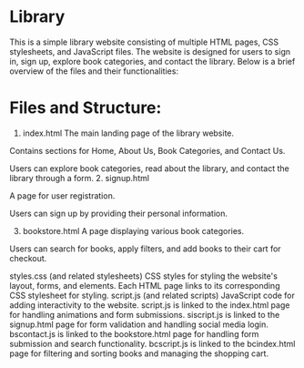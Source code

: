 # Library
This is a simple library website consisting of multiple HTML pages, CSS stylesheets, and JavaScript files. The website is designed for users to sign in, sign up, explore book categories, and contact the library. Below is a brief overview of the files and their functionalities:

# Files and Structure:
1. index.html
The main landing page of the library website.

Contains sections for Home, About Us, Book Categories, and Contact Us.

Users can explore book categories, read about the library, and contact the library through a form.
2. signup.html

A page for user registration.

Users can sign up by providing their personal information.

3. bookstore.html
A page displaying various book categories.

Users can search for books, apply filters, and add books to their cart for checkout.

styles.css (and related stylesheets)
CSS styles for styling the website's layout, forms, and elements.
Each HTML page links to its corresponding CSS stylesheet for styling.
script.js (and related scripts)
JavaScript code for adding interactivity to the website.
script.js is linked to the index.html page for handling animations and form submissions.
siscript.js is linked to the signup.html page for form validation and handling social media login.
bscontact.js is linked to the bookstore.html page for handling form submission and search functionality.
bcscript.js is linked to the bcindex.html page for filtering and sorting books and managing the shopping cart.
